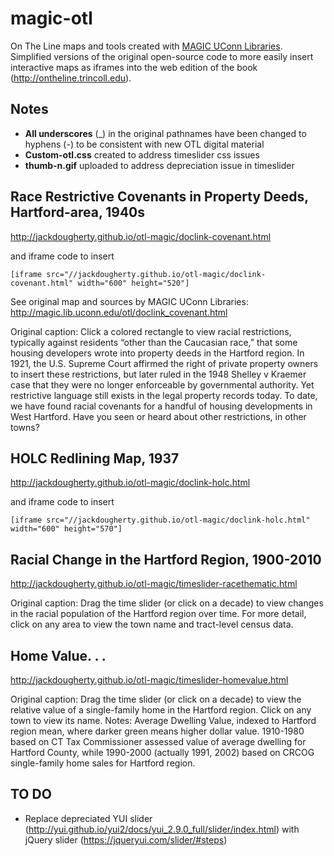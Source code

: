 # magic-otl
On The Line maps and tools created with [MAGIC UConn Libraries](http://magic.lib.uconn.edu). Simplified versions of the original open-source code to more easily insert interactive maps as iframes into the web edition of the book (http://ontheline.trincoll.edu).

## Notes
- **All underscores** (_) in the original pathnames have been changed to hyphens (-) to be consistent with new OTL digital material
- **Custom-otl.css** created to address timeslider css issues
- **thumb-n.gif** uploaded to address depreciation issue in timeslider

## Race Restrictive Covenants in Property Deeds, Hartford-area, 1940s
http://jackdougherty.github.io/otl-magic/doclink-covenant.html

and iframe code to insert
```
[iframe src="//jackdougherty.github.io/otl-magic/doclink-covenant.html" width="600" height="520"]
```
See original map and sources by MAGIC UConn Libraries: http://magic.lib.uconn.edu/otl/doclink_covenant.html

Original caption: Click a colored rectangle to view racial restrictions, typically against residents “other than the Caucasian race,” that some housing developers wrote into property deeds in the Hartford region. In 1921, the U.S. Supreme Court affirmed the right of private property owners to insert these restrictions, but later ruled in the 1948 Shelley v Kraemer case that they were no longer enforceable by governmental authority. Yet restrictive language still exists in the legal property records today. To date, we have found racial covenants for a handful of housing developments in West Hartford. Have you seen or heard about other restrictions, in other towns?

## HOLC Redlining Map, 1937
http://jackdougherty.github.io/otl-magic/doclink-holc.html

and iframe code to insert
```
[iframe src="//jackdougherty.github.io/otl-magic/doclink-holc.html" width="600" height="570"]
```

## Racial Change in the Hartford Region, 1900-2010
http://jackdougherty.github.io/otl-magic/timeslider-racethematic.html

Original caption: Drag the time slider (or click on a decade) to view changes in the racial population of the Hartford region over time. For more detail, click on any area to view the town name and tract-level census data.

## Home Value. . .
http://jackdougherty.github.io/otl-magic/timeslider-homevalue.html

Original caption: Drag the time slider (or click on a decade) to view the relative value of a single-family home in the Hartford region. Click on any town to view its name. Notes: Average Dwelling Value, indexed to Hartford region mean, where darker green means higher dollar value. 1910-1980 based on CT Tax Commissioner assessed value of average dwelling for Hartford County, while 1990-2000 (actually 1991, 2002) based on CRCOG single-family home sales for Hartford region. 

## TO DO
- Replace depreciated YUI slider (http://yui.github.io/yui2/docs/yui_2.9.0_full/slider/index.html) with jQuery slider (https://jqueryui.com/slider/#steps)
